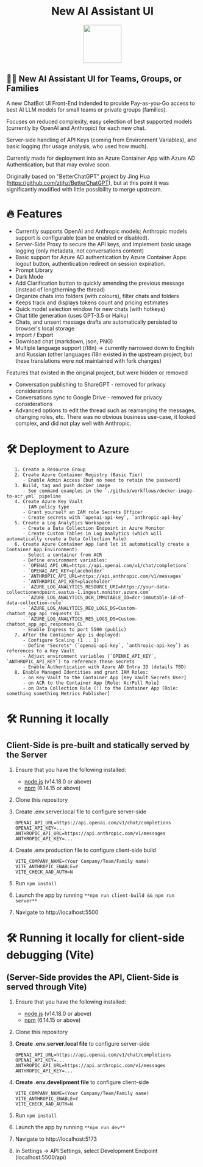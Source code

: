 <h1 align="center"><b>New AI Assistant UI</b></h1>

<p align="center">
    <a href="https://bettergpt.chat" target="_blank"><img src="public/apple-touch-icon.png" width="100" /></a>
</p>


## 👋🏻 New AI Assistant UI for Teams, Groups, or Families

A new ChatBot UI Front-End indended to provide Pay-as-you-Go access to best AI LLM models for small teams or private groups (families).

Focuses on reduced complexity, easy selection of best supported models (currently by OpenAI and Anthropic) for each new chat.

Server-side handling of API Keys (coming from Environment Variables), and basic logging (for usage analysis, who used how much).

Currently made for deployment into an Azure Container App with Azure AD Authentication, but that may evolve soon.

Originally based on "BetterChatGPT" project by Jing Hua (https://github.com/ztjhz/BetterChatGPT), but at this point it was significantly modified with little possibility to merge upstream.

# 🔥 Features

- Currently supports OpenAI and Anthropic models; Anthropic models support is configurable (can be enabled or disabled).
- Server-Side Proxy to secure the API keys, and implement basic usage logging (only metadata, not conversations content)
- Basic support for Azure AD authentication by Azure Container Apps: logout button, authentication redirect on session expiration.
- Prompt Library
- Dark Mode
- Add Clarification button to quickly amending the previous message (instead of lengtherning the thread)
- Organize chats into folders (with colours), filter chats and folders
- Keeps track and displays tokens count and pricing estimates
- Quick model selection window for new chats (with hotkeys)
- Chat title generation (uses GPT-3.5 or Haiku)
- Chats, and unsent message drafts are automatically persisted to browser's local storage
- Import / Export
- Download chat (markdown, json, PNG)
- Multiple language support (i18n) -> currently narrowed down to English and Russian
    (other languages i18n existed in the upstream project, but these translations were not maintained with fork changes)

Features that existed in the original project, but were hidden or removed
- Conversation publishing to ShareGPT - removed for privacy considerations
- Conversations sync to Google Drive  - removed for privacy considerations
- Advanced options to edit the thread such as rearranging the messages, changing roles, etc. There was no obvious business use-case, it looked complex, and did not play well with Anthropic.

# 🛠️ Deployment to Azure

   ```
      1. Create a Resource Group
      2. Create Azure Container Registry (Basic Tier)
         - Enable Admin Access (but no need to retain the password)
      3. Build, tag and push docker image
         - See command examples in the `./github/workflows/docker-image-to-acr.yml` pipeline
      4. Create Azure Key Vault
         - IAM policy type
         - Grant yourself an IAM role Secrets Officer
         - Create secrets with `openai-api-key`, `anthropic-api-key`
      5. Create a Log Analytics Workspace
         - Create a Data Collection Endpoint in Azure Monitor
         - Create Custom Tables in Log Analytics (which will automatically create a Data Collection Rule)
      6. Create Azure Container App (and let it automatically create a Container App Environment)
         - Select a container from ACR
         - Define environment variables:
         - `OPENAI_API_URL=https://api.openai.com/v1/chat/completions`
         - `OPENAI_API_KEY=placeholder`
         - `ANTHROPIC_API_URL=https://api.anthropic.com/v1/messages`
         - `ANTHROPIC_API_KEY=placeholder`
         - `AZURE_LOG_ANALYTICS_RESOURCE_URI=https://your-data-collectionendpoint.eastus-1.ingest.monitor.azure.com`
         - `AZURE_LOG_ANALYTICS_DCR_IMMUTABLE_ID=dcr-immutable-id-of-data-collection-rule`
         - `AZURE_LOG_ANALYTICS_REQ_LOGS_DS=Custom-chatbot_app_api_requests_CL`
         - `AZURE_LOG_ANALYTICS_RES_LOGS_DS=Custom-chatbot_app_api_responses_CL`
         - Enable Ingress to port 5500 (public)
      7. After the Container App is deployed:
         - Configure Scaling (1 .. 1)
         - Define "Secrets" (`openai-api-key`, `anthropic-api-key`) as references to a Key Vault
         - Adjust environment variables (`OPENAI_API_KEY`, `ANTHROPIC_API_KEY`) to reference these secrets
         - Enable Authentication with Azure AD Entra ID (details TBD)
      8. Enable Managed Identities and grant IAM Roles:
         - on Key Vault to the Container App [Key Vault Secrets User]
         - on ACR to the Container App [Role: AcrPull Role]
         - on Data Collection Rule (!) to the Container App [Role: something something Metrics Publisher]
   ```

# 🛠️ Running it locally
## Client-Side is pre-built and statically served by the Server

1. Ensure that you have the following installed:

   - [node.js](https://nodejs.org/en/) (v14.18.0 or above)
   - [npm](https://www.npmjs.com/) (6.14.15 or above)

2. Clone this repository

3. Create .env.server.local file to configure server-side
      ```
      OPENAI_API_URL=https://api.openai.com/v1/chat/completions
      OPENAI_API_KEY=...
      ANTHROPIC_API_URL=https://api.anthropic.com/v1/messages
      ANTHROPIC_API_KEY=...
      ```

4. Create .env.production file to configure client-side build
      ```
      VITE_COMPANY_NAME=(Your Company/Team/Family name)
      VITE_ANTHROPIC_ENABLE=Y
      VITE_CHECK_AAD_AUTH=N
      ```

5. Run `npm install`

6. Launch the app by running `**npm run client-build && npm run server**`

7. Navigate to http://localhost:5500
   

# 🛠️ Running it locally for client-side debugging  (Vite)
## (Server-Side provides the API, Client-Side is served through Vite)

1. Ensure that you have the following installed:

   - [node.js](https://nodejs.org/en/) (v14.18.0 or above)
   - [npm](https://www.npmjs.com/) (6.14.15 or above)

2. Clone this repository

3. **Create .env.server.local file** to configure server-side
      ```
      OPENAI_API_URL=https://api.openai.com/v1/chat/completions
      OPENAI_API_KEY=...
      ANTHROPIC_API_URL=https://api.anthropic.com/v1/messages
      ANTHROPIC_API_KEY=...
      ```

4. **Create .env.develipment file** to configure client-side
      ```
      VITE_COMPANY_NAME=(Your Company/Team/Family name)
      VITE_ANTHROPIC_ENABLE=Y
      VITE_CHECK_AAD_AUTH=N
      ```

5. Run `npm install`

6. Launch the app by running `**npm run dev**`

7. Navigate to http://localhost:5173

8. In Settings -> API Settings, select Development Endpoint (localhost:5500/api)

   
